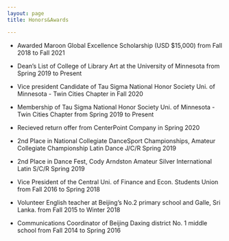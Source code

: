 ```yaml
---
layout: page
title: Honors&Awards

---
```



* Awarded Maroon Global Excellence Scholarship (USD $15,000) from Fall 2018 to Fall 2021

* Dean’s List of College of Library Art at the University of Minnesota from Spring 2019 to Present 

* Vice president Candidate of Tau Sigma National Honor Society Uni. of Minnesota - Twin Cities Chapter in Fall 2020

* Membership of Tau Sigma National Honor Society Uni. of Minnesota - Twin Cities Chapter from Spring 2019 to Present

* Recieved return offer from CenterPoint Company in Spring 2020

* 2nd Place in National Collegiate DanceSport Championships, Amateur Collegiate Championship Latin Dance J/C/R Spring 2019

* 2nd Place in Dance Fest, Cody Arndston Amateur Silver International Latin S/C/R Spring 2019

* Vice President of the Central Uni. of Finance and Econ. Students Union from Fall 2016 to Spring 2018

* Volunteer English teacher at Beijing’s No.2 primary school and Galle, Sri Lanka. from Fall 2015 to Winter 2018

* Communications Coordinator of Beijing Daxing district No. 1 middle school from Fall 2014 to Spring 2016
